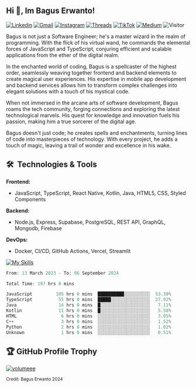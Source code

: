 ## Hi 👋, Im Bagus Erwanto!

[![Linkedin](https://img.shields.io/badge/-baguserwanto-blue?style=flat&logo=Linkedin&logoColor=white)](https://www.linkedin.com/in/baguserwanto/)
[![Gmail](https://img.shields.io/badge/-bagus251001@gmail.com-c14438?style=flat&logo=Gmail&logoColor=white)](mailto:bagus251001@gmail.com)
[![Instagram](https://img.shields.io/badge/-bagus_64byte-e4405f?style=flat&logo=Instagram&logoColor=white)](https://www.instagram.com/bagus_64byte/)
[![Threads](https://img.shields.io/badge/-bagus_64byte-000000?style=flat&logo=threads&logoColor=white)](https://www.threads.net/@bagus_64byte)
[![TikTok](https://img.shields.io/badge/-erwantax-black?style=flat&logo=TikTok&logoColor=white)](https://www.tiktok.com/@erwantax)
[![Medium](https://img.shields.io/badge/-@bagus251001-black?style=flat&logo=Medium&logoColor=white)](https://medium.com/@bagus251001)
![Visitor](https://komarev.com/ghpvc/?username=volumeee&label=Visitor&color=2bbc8a)

Bagus is not just a Software Engineer; he's a master wizard in the realm of programming. With the flick of his virtual wand, he commands the elemental forces of JavaScript and TypeScript, conjuring efficient and scalable applications from the ether of the digital realm.

In the enchanted world of coding, Bagus is a spellcaster of the highest order, seamlessly weaving together frontend and backend elements to create magical user experiences. His expertise in mobile app development and backend services allows him to transform complex challenges into elegant solutions with a touch of his mystical code.

When not immersed in the arcane arts of software development, Bagus roams the tech community, forging connections and exploring the latest technological marvels. His quest for knowledge and innovation fuels his passion, making him a true sorcerer of the digital age.

Bagus doesn't just code; he creates spells and enchantments, turning lines of code into masterpieces of technology. With every project, he adds a touch of magic, leaving a trail of wonder and excellence in his wake.

## 🛠 &nbsp;Technologies & Tools

**Frontend:**
- JavaScript, TypeScript, React Native, Kotlin, Java, HTML5, CSS, Styled Components

**Backend:**
- Node.js, Express, Supabase, PostgreSQL, REST API, GraphQL, Mongodb, Firebase

**DevOps:**
- Docker, CI/CD, GitHub Actions, Vercel, Streamlit

[![My Skills](https://skillicons.dev/icons?i=javascript,react,typescript,nextjs,java,kotlin,cpp,python,html,css,tailwind,nodejs,express,mysql,mongodb,prisma,figma,supabase,postgresql,firebase,vite,webpack,vercel,git,github,githubactions,androidstudio,arduino,postman,tensorflow&theme=light)](https://skillicons.dev)

<!-- language_times_start -->
```typescript
From: 13 March 2023 - To: 06 September 2024

Total Time: 197 hrs 0 mins

JavaScript         105 hrs 0 mins  ██████████░░░░░░░░░░  53.30%
TypeScript          55 hrs 0 mins  █████░░░░░░░░░░░░░░░  27.92%
Java                14 hrs 0 mins  █░░░░░░░░░░░░░░░░░░░   7.11%
Kotlin              11 hrs 0 mins  █░░░░░░░░░░░░░░░░░░░   5.58%
HTML                 6 hrs 0 mins  ░░░░░░░░░░░░░░░░░░░░   3.05%
C++                  3 hrs 0 mins  ░░░░░░░░░░░░░░░░░░░░   1.52%
Python               2 hrs 0 mins  ░░░░░░░░░░░░░░░░░░░░   1.02%
Unknown              1 hrs 0 mins  ░░░░░░░░░░░░░░░░░░░░   0.51%
```
<!-- language_times_end -->


## 🏆 GitHub Profile Trophy
<p align="left"> <a href="https://github.com/ryo-ma/github-profile-trophy"><img src="https://github-profile-trophy.vercel.app/?username=volumeee&rank=-?" alt="volumeee" /></a> </p>

<sub>Credit: Bagus Erwanto 2024</sub>
